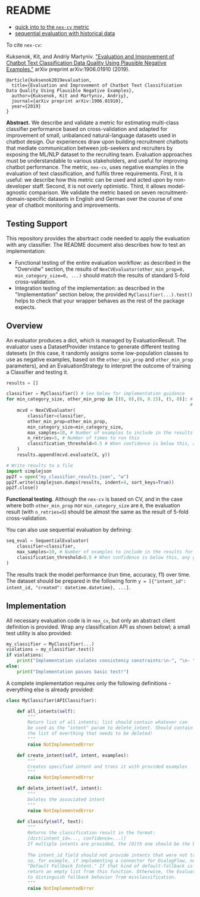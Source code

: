 # README

* [quick into to the `nex-cv` metric](https://medium.com/jobpal-dev/plausible-negative-examples-for-better-multi-class-classifier-evaluation-d8e8cb2422db)
* [sequential evaluation with historical data](https://medium.com/jobpal-dev/sequential-evaluation-to-help-develop-better-chatbots-179771c207c5)

To cite `nex-cv`:

Kuksenok, Kit, and Andriy Martyniv. ["Evaluation and Improvement of Chatbot Text Classification Data Quality Using Plausible Negative Examples."](https://www.aclweb.org/anthology/W19-4110/) arXiv preprint arXiv:1906.01910 (2019).

```
@article{kuksenok2019evaluation,
  title={Evaluation and Improvement of Chatbot Text Classification Data Quality Using Plausible Negative Examples},
  author={Kuksenok, Kit and Martyniv, Andriy},
  journal={arXiv preprint arXiv:1906.01910},
  year={2019}
}
```

**Abstract.** We describe and validate  a metric for estimating multi-class classifier performance based on cross-validation and adapted for improvement of small, unbalanced natural-language datasets used in chatbot design. Our experiences draw upon building recruitment chatbots that mediate communication between job-seekers and recruiters by exposing the ML/NLP dataset to the recruiting team. Evaluation approaches must be understandable to various stakeholders, and useful for improving chatbot performance. The metric, `nex-cv`, uses negative examples in the evaluation of text classification, and fulfils three requirements. First, it is useful: we describe how this metric can be used and acted upon by non-developer staff. Second, it is not overly optimistic. Third, it allows model-agnostic comparison. We validate the metric based on seven recruitment-domain-specific datasets in English and German over the course of one year of chatbot monitoring and improvements.



## Testing Support

This repository provides the absrtract code needed to apply the evaluation with any classifier. The README document also describes how to test an implementation:

* Functional testing of the entire evaluation workflow: as described in the "Overvidw" section,  the results of `NexCVEvaluator(other_min_prop=0, min_category_size=0, ...)` should match the results of standard 5-fold cross-validation.
* Integration testing of the implementation: as described in the "Implementation" section below, the provided `MyClassifier(...).test()` helps to check that your wrapper behaves as the rest of the package expects.

## Overview

An evaluator produces a dict, which is managed by EvaluationResult. The evaluator uses a DatasetProvider instance to generate different testing datesets (in this case, it randomly assigns some low-population classes to use as negative examples, based on the `other_min_prop` and `other_min_prop` parameters), and an EvaluationStrategy to interpret the outcome of training a Classifier and testing it.


```python
results = []

classifier = MyClassifier() # See below for implementation guidance
for min_category_size, other_min_prop in [(0, 0),(0, 0.15), (5, 0)]: # Three recommended settings
                                                                     # (see paper for description and justification)
    mcvd = NexCVEvaluator(
        classifier=classifier,
        other_min_prop=other_min_prop,
        min_category_size=min_category_size,
        max_samples=10, # Number of examples to include in the results for inspection
        n_retries=5, # Number of times to run this
        classification_threshold=0.5 # When confidence is below this, any guess is suppressed
    )
    results.append(mcvd.evaluate(X, y))

# Write results to a file
import simplejson
pp2f = open("my_classifier_results.json", "w")
pp2f.write(simplejson.dumps(results, indent=4, sort_keys=True))
pp2f.close()
```

**Functional testing.** Although the `nex-cv` is based on CV, and in the case where both `other_min_prop` nor `min_category_size` are `0`, the evaluation result (with `n_retries=5`) should be almost the same as the result of 5-fold cross-validation.

You can also use sequential evaluation by defining:

```python
seq_eval = SequentialEvaluator(
    classifier=classifier,
    max_samples=10, # Number of examples to include in the results for inspection
    classification_threshold=0.5 # When confidence is below this, any guess is suppressed
)
``` 

The results track the model performance (run time, accuracy, f1) over time. The dataset should be prepared 
in the following form `y = [{"intent_id": intent_id, "created": datetime.datetime}, ...]`.

## Implementation

All necessary evaluation code is in `nex_cv`, but only an abstract client definition is provided. Wrap any classification API as shown belowl; a small test utility is also provided:

```python
my_classifier = MyClassifier(...)
violations = my_classifier.test()
if violations:
    print("Implementation violates consistency constraints:\n-", "\n- ".join(violations))
else:
    print("Implementation passes basic test!")
```

A complete implementation requires only the following definitions - everything else is already provided:

```python
class MyClassifier(APIClassifier):

    def all_intents(self):
        """
        Return list of all intents; list should contain whatever can
        be used as the "intent" param to delete_intent. Should contain
        the list of everthing that needs to be deleted!
        """
        raise NotImplementedError

    def create_intent(self, intent, examples):
        """
        Creates specified intent and trans it with provided examples
        """
        raise NotImplementedError

    def delete_intent(self, intent):
        """
        Deletes the associated intent
        """
        raise NotImplementedError
    
    def classify(self, text):
        """
        Returns the classification result in the format:
        [dict(intent_id=..., confidence=...)]
        If multiple intents are provided, the [0]th one should be the best / highest-confidence.
        
        The intent_id field should not provide intents that were not trained with create_intent();
        so, for example, if implementing a connector for DialogFlow, note that it provides a
        "Default Fallback Intent." If that kind of default-fallback is the outcome of classification,
        return an empty list from this function. Otherwise, the EvaluationStrategy will not be able
        to distinguish fallback behavior from misclassification.
        """
        raise NotImplementedError

```

